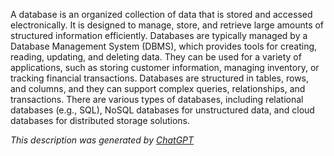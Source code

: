 A database is an organized collection of data that is stored and accessed electronically. It is designed to manage, store, and retrieve large amounts of structured information efficiently. Databases are typically managed by a Database Management System (DBMS), which provides tools for creating, reading, updating, and deleting data. They can be used for a variety of applications, such as storing customer information, managing inventory, or tracking financial transactions. Databases are structured in tables, rows, and columns, and they can support complex queries, relationships, and transactions. There are various types of databases, including relational databases (e.g., SQL), NoSQL databases for unstructured data, and cloud databases for distributed storage solutions.

*This description was generated by [ChatGPT](https://chatgpt.com/)*